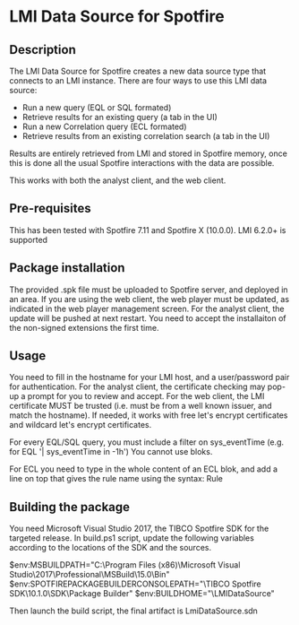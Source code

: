 # LMI Data Source for Spotfire

## Description
The LMI Data Source for Spotfire creates a new data source type that connects to an LMI instance.
There are four ways to use this LMI data source:
- Run a new query (EQL or SQL formated)
- Retrieve results for an existing query (a tab in the UI)
- Run a new Correlation query (ECL formated)
- Retrieve results from an existing correlation search (a tab in the UI)

Results are entirely retrieved from LMI and stored in Spotfire memory, once this is done all the usual Spotfire interactions with the data are possible.

This works with both the analyst client, and the web client.

## Pre-requisites
This has been tested with Spotfire 7.11 and Spotfire X (10.0.0).
LMI 6.2.0+ is supported

## Package installation
The provided .spk file must be uploaded to Spotfire server, and deployed in an area.
If you are using the web client, the web player must be updated, as indicated in the web player management screen.
For the analyst client, the update will be pushed at next restart. You need to accept the installaiton of the non-signed extensions the first time.

## Usage
You need to fill in the hostname for your LMI host, and a user/password pair for authentication.
For the analyst client, the certificate checking may pop-up a prompt for you to review and accept.
For the web client, the LMI certificate MUST be trusted (i.e. must be from a well known issuer, and match the hostname).
If needed, it works with free let's encrypt certificates and  wildcard let's encrypt certificates.

For every EQL/SQL query, you must include a filter on sys_eventTime (e.g. for EQL '| sys_eventTime in -1h')
You cannot use bloks.

For ECL you need to type in the whole content of an ECL blok, and add a line on top that gives the rule name using the syntax:
Rule <rule name>

## Building the package

You need Microsoft Visual Studio 2017, the TIBCO Spotfire SDK for the targeted release.
In build.ps1 script, update the following variables according to the locations of the SDK and the sources.

$env:MSBUILDPATH="C:\Program Files (x86)\Microsoft Visual Studio\2017\Professional\MSBuild\15.0\Bin\"
$env:SPOTFIREPACKAGEBUILDERCONSOLEPATH="<path to>\TIBCO Spotfire SDK\10.1.0\SDK\Package Builder\"
$env:BUILDHOME="<path to>\LMIDataSource"

Then launch the build script, the final artifact is LmiDataSource.sdn

